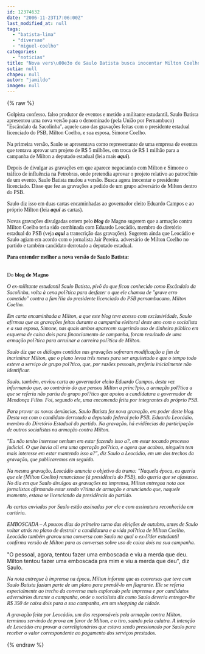 ```yaml
---
id: 12374632
date: "2006-11-23T17:06:00Z"
last_modified_at: null
tags:
  - "batista-lima"
  - "diversao"
  - "miguel-coelho"
categories:
  - "noticias"
title: "Nova vers\u00e3o de Saulo Batista busca inocentar Milton Coelho"
sutia: null
chapeu: null
autor: "jamildo"
imagem: null
---
```

{% raw %}
<p><span style="font-family: Verdana;">Golpista confesso, falso produtor de eventos e metido a militante estudantil, Saulo Batista apresentou uma nova vers&atilde;o para o denominado (pela Uni&atilde;o por Pernambuco) "Esc&acirc;ndalo da Sacolinha", aquele caso das grava&ccedil;&otilde;es feitas com o presidente estadual licenciado do PSB, Milton Coelho, e sua esposa, Simone Coelho.</span></p>
<p><span style="font-family: Verdana;">Na primeira vers&atilde;o, Saulo se apresentava como representante de uma empresa de eventos que tentava aprovar um projeto de R$ 5 milh&otilde;es, em troca de R$ 1 milh&atilde;o para a campanha de Milton a deputado estadual (leia mais <strong><em>aqui</em></strong></span><span style="font-family: Verdana;">).</span></p>
<p><span style="font-family: Verdana;">Depois de divulgar as grava&ccedil;&otilde;es em que aparece negociando com Milton e Simone o tr&aacute;fico de influ&ecirc;ncia na Petrobras, onde pretendia aprovar o projeto relativo ao patroc?nio de um evento, Saulo Batista mudou a vers&atilde;o. Busca agora inocentar o presidente licenciado. Disse que fez as grava&ccedil;&otilde;es a pedido de um grupo advers&aacute;rio de Milton dentro do PSB.</span></p>
<p><span style="font-family: Verdana;">Saulo diz isso em duas cartas encaminhadas ao governador eleito Eduardo Campos e ao pr&oacute;prio Milton (leia <strong><em>aqui</em></strong> as cartas</span><span style="font-family: Verdana;">).</span></p>
<p><span style="font-family: Verdana;">Novas grava&ccedil;&otilde;es divulgadas ontem pelo <strong><em>blog</em></strong> de Magno sugerem que a arma&ccedil;&atilde;o contra Milton Coelho teria sido combinada com Eduardo Leoc&aacute;dio, membro do diret&oacute;rio estadual do PSB (veja <strong><em>aqui</em></strong> a transcri&ccedil;&atilde;o das grava&ccedil;&otilde;es</span><span style="font-family: Verdana;">). Sugerem ainda que Leoc&aacute;dio e Saulo agiam em acordo com o jornalista Jair Pereira, advers&aacute;rio de Milton Coelho no partido e tamb&eacute;m candidato derrotado a deputado estadual.</span></p>
<p><span style="font-family: Verdana;"><strong>Para entender melhor a nova vers&atilde;o de Saulo Batista:</strong></span></p>
<p><br /><span style="font-family: Verdana;">Do <strong>blog de Magno</strong></span></p>
<p><span style="font-family: Verdana;"><em>O ex-militante estudantil Saulo Batista, piv&ocirc; do que ficou conhecido como Esc&acirc;ndalo da Sacolinha, volta &agrave; cena pol?tica para desfazer o que ele chamou de "grave erro cometido" contra a fam?lia do presidente licenciado do PSB pernambucano, Milton Coelho. </em></span></p>
<p><span style="font-family: Verdana;"><em>Em carta encaminhada a Milton, a que este blog teve acesso com exclusividade, Saulo afirmou que as grava&ccedil;&otilde;es feitas durante a campanha eleitoral deste ano com o socialista e a sua esposa, Simone, nas quais ambos aparecem sugerindo uso de dinheiro p&uacute;blico em esquema de caixa dois para financiamento de campanha, foram resultado de uma arma&ccedil;&atilde;o pol?tica para arruinar a carreira pol?tica de Milton. </em></span></p>
<p><span style="font-family: Verdana;"><em>Saulo diz que os di&aacute;logos contidos nas grava&ccedil;&otilde;es sofreram modifica&ccedil;&atilde;o a fim de incriminar Milton, que o plano levou tr&ecirc;s meses para ser arquitetado e que o tempo todo esteve a servi&ccedil;o de grupo pol?tico, que, por raz&otilde;es pessoais, preferiu inicialmente n&atilde;o identificar. </em></span></p>
<p><span style="font-family: Verdana;"><em>Saulo, tamb&eacute;m, enviou carta ao governador eleito Eduardo Campos, desta vez informando que, ao contr&aacute;rio do que pensou Milton a princ?pio, a arma&ccedil;&atilde;o pol?tica a que se referiu n&atilde;o partiu do grupo pol?tico que apoiou a candidatura a governador de Mendon&ccedil;a Filho. Foi, segundo ele, uma encomenda feita por integrantes do pr&oacute;prio PSB.</em></span></p>
<p><span style="font-family: Verdana;"><em>Para provar as novas den&uacute;ncias, Saulo Batista fez nova grava&ccedil;&atilde;o, em poder deste blog. Desta vez com o candidato derrotado a deputado federal pelo PSB, Eduardo Leoc&aacute;dio, membro do Diret&oacute;rio Estadual do partido. Na grava&ccedil;&atilde;o, h&aacute; evid&ecirc;ncias da participa&ccedil;&atilde;o de outros socialistas na arma&ccedil;&atilde;o contra Milton.</em></span></p>
<p><span style="font-family: Verdana;"><em>"Eu n&atilde;o tenho interesse nenhum em estar fazendo isso a?, em estar tocando processo judicial. O que havia ali era uma opera&ccedil;&atilde;o pol?tica, e agora que acabou, ningu&eacute;m tem mais interesse em estar mantendo isso a?", diz Saulo a Leoc&aacute;dio, em um dos trechos da grava&ccedil;&atilde;o, que publicaremos em seguida.</em></span></p>
<p><span style="font-family: Verdana;"><em>Na mesma grava&ccedil;&atilde;o, Leoc&aacute;dio anuncia o objetivo da trama: "Naquela &eacute;poca, eu queria que ele (Milton Coelho) renunciasse (&agrave; presid&ecirc;ncia do PSB), n&atilde;o queria que se afastasse. No dia em que Saulo divulgou as grava&ccedil;&otilde;es na imprensa, Milton entregou nota aos jornalistas afirmando estar sendo v?tima de arma&ccedil;&atilde;o e anunciando que, naquele momento, estava se licenciando da presid&ecirc;ncia do partido.</em></span></p>
<p><span style="font-family: Verdana;"><em>As cartas enviadas por Saulo est&atilde;o assinadas por ele e com assinatura reconhecida em cart&oacute;rio. </em></span></p>
<p><span style="font-family: Verdana;"><em>EMBOSCADA &ndash; A poucos dias do primeiro turno das elei&ccedil;&otilde;es de outubro, antes de Saulo voltar atr&aacute;s no plano de destruir a candidatura e a vida pol?tica de Milton Coelho, Leoc&aacute;dio tamb&eacute;m gravou uma conversa com Saulo na qual o ex-l?der estudantil confirma vers&atilde;o de Milton para as conversas sobre uso de caixa dois na sua campanha</em></span><span style="font-family: Arial;"><span style="font-family: Verdana;"><em>.</em></span></span></p>
<p>"O pessoal, agora, tentou fazer uma emboscada e viu a merda que deu. Milton tentou fazer uma emboscada pra mim e viu a merda que deu", diz Saulo.</p>
<p><span style="font-family: Verdana;"><em>Na nota entregue &agrave; imprensa na &eacute;poca, Milton informa que as conversas que teve com Saulo Batista faziam parte de um plano para prend&ecirc;-lo em flagrante. Ele se referia especialmente ao trecho da conversa mais explorado pela imprensa e por candidatos advers&aacute;rios durante a campanha, onde o socialista diz como Saulo deveria entregar-lhe R$ 350&nbsp;de caixa dois para a sua campanha, em um shopping da cidade.</em></span></p>
<p><em><span style="font-family: Verdana;">A grava&ccedil;&atilde;o feita por Leoc&aacute;dio, um dos respons&aacute;veis pela arma&ccedil;&atilde;o contra Milton, terminou servindo de prova em favor de Milton, e o tiro, saindo pela culatra. A inten&ccedil;&atilde;o de Leoc&aacute;dio era provar a correligion&aacute;rios que estava sendo pressionado por Saulo para receber o valor correspondente ao pagamento dos servi&ccedil;os prestados.</span> </em></p>
{% endraw %}